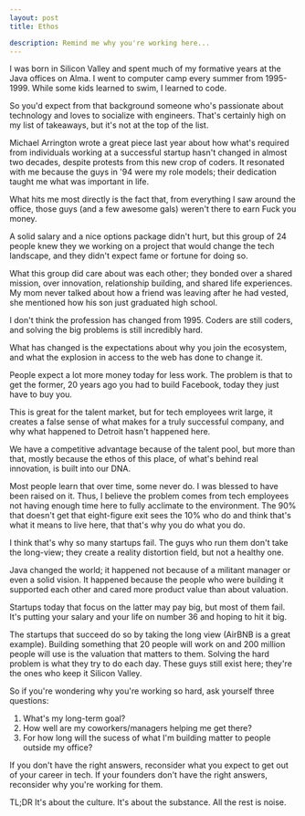 ```yaml
---
layout: post
title: Ethos

description: Remind me why you're working here...
---
```


I was born in Silicon Valley and spent much of my formative years at the Java offices on Alma. I went to computer camp every summer from 1995-1999. While some kids learned to swim, I learned to code.

So you'd expect from that background someone who's passionate about technology and loves to socialize with engineers. That's certainly high on my list of takeaways, but it's not at the top of the list.

Michael Arrington wrote a great piece last year about how what's required from individuals working at a successful startup hasn't changed in almost two decades, despite protests from this new crop of coders. It resonated with me because the guys in '94 were my role models; their dedication taught me what was important in life.

What hits me most directly is the fact that, from everything I saw around the office, those guys (and a few awesome gals) weren't there to earn Fuck you money.

A solid salary and a nice options package didn't hurt, but this group of 24 people knew they we working on a project that would change the tech landscape, and they didn't expect fame or fortune for doing so.

What this group did care about was each other; they bonded over a shared mission, over innovation, relationship building, and shared life experiences. My mom never talked about how a friend was leaving after he had vested, she mentioned how his son just graduated high school.

I don't think the profession has changed from 1995. Coders are still coders, and solving the big problems is still incredibly hard.

What has changed is the expectations about why you join the ecosystem, and what the explosion in access to the web has done to change it.

People expect a lot more money today for less work. The problem is that to get the former, 20 years ago you had to build Facebook, today they just have to buy you.

This is great for the talent market, but for tech employees writ large, it creates a false sense of what makes for a truly successful company, and why what happened to Detroit hasn't happened here.

We have a competitive advantage because of the talent pool, but more than that, mostly because the ethos of this place, of what's behind real innovation, is built into our DNA.

Most people learn that over time, some never do. I was blessed to have been raised on it. Thus, I believe the problem comes from tech employees not having enough time here to fully acclimate to the environment. The 90% that doesn't get that eight-figure exit sees the 10% who do and think that's what it means to live here, that that's why you do what you do.

I think that's why so many startups fail. The guys who run them don't take the long-view; they create a reality distortion field, but not a healthy one.

Java changed the world; it happened not because of a militant manager or even a solid vision. It happened because the people who were building it supported each other and cared more product value than about valuation.

Startups today that focus on the latter may pay big, but most of them fail. It's putting your salary and your life on number 36 and hoping to hit it big.

The startups that succeed do so by taking the long view (AirBNB is a great example). Building something that 20 people will work on and 200 million people will use is the valuation that matters to them. Solving the hard problem is what they try to do each day. These guys still exist here; they're the ones who keep it Silicon Valley.

So if you're wondering why you're working so hard, ask yourself three questions:

1. What's my long-term goal?
2. How well are my coworkers/managers helping me get there?
3. For how long will the sucess of what I'm building matter to people outside my office?

If you don't have the right answers, reconsider what you expect to get out of your career in tech. If your founders don't have the right answers, reconsider why you're working for them.

TL;DR It's about the culture. It's about the substance. All the rest is noise.

